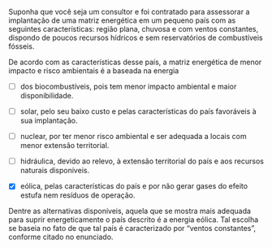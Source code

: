 

Suponha que você seja um consultor e foi contratado para assessorar a implantação de uma matriz energética em um pequeno país com as seguintes características: região plana, chuvosa e com ventos constantes, dispondo de poucos recursos hídricos e sem reservatórios de combustíveis fósseis.

De acordo com as características desse país, a matriz energética de menor impacto e risco ambientais é a baseada na energia



- [ ] dos biocombustíveis, pois tem menor impacto ambiental e maior disponibilidade.
- [ ] solar, pelo seu baixo custo e pelas características do país favoráveis à sua implantação.
- [ ] nuclear, por ter menor risco ambiental e ser adequada a locais com menor extensão territorial.
- [ ] hidráulica, devido ao relevo, à extensão territorial do país e aos recursos naturais disponíveis.
- [x] eólica, pelas características do país e por não gerar gases do efeito estufa nem resíduos de operação.


Dentre as alternativas disponíveis, aquela que se mostra mais adequada para suprir energeticamente o país descrito é a energia eólica. Tal escolha se baseia no fato de que tal país é caracterizado por “ventos constantes”, conforme citado no enunciado.

        